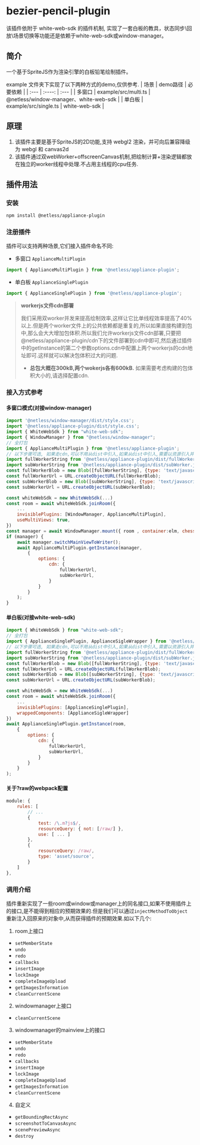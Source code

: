 # bezier-pencil-plugin

该插件依附于 white-web-sdk 的插件机制, 实现了一套白板的教具，状态同步\回放\场景切换等功能还是依赖于white-web-sdk或window-manager。

## 简介

一个基于SpriteJS作为渲染引擎的白板铅笔绘制插件。

example 文件夹下实现了以下两种方式的demo,仅供参考.
| 场景      | demo路径     | 必要依赖      | 
| :---      |    :----:   | :---   |
| 多窗口     | example/src/multi.ts    | @netless/window-manager、white-web-sdk |
| 单白板     | example/src/single.ts    | white-web-sdk |
<!-- | fastboard | todo    | todo | -->

## 原理

1. 该插件主要是基于SpriteJS的2D功能,支持 webgl2 渲染，并可向后兼容降级为 webgl 和 canvas2d
2. 该插件通过双webWorker+offscreenCanvas机制,把绘制计算+渲染逻辑都放在独立的worker线程中处理.不占用主线程的cpu任务.

## 插件用法

### 安装

```bash
npm install @netless/appliance-plugin
```

### 注册插件

插件可以支持两种场景,它们接入插件命名不同:
- 多窗口 `ApplianceMultiPlugin`
```js
import { ApplianceMultiPlugin } from '@netless/appliance-plugin';
```
- 单白板 `ApplianceSinglePlugin`
```js
import { ApplianceSinglePlugin } from '@netless/appliance-plugin';
```

> **workerjs文件cdn部署**
>
>我们采用双worker并发来提高绘制效率,这样让它比单线程效率提高了40%以上.但是两个worker文件上的公共依赖都是重复的,所以如果直接构建到包中,那么会大大增加包体积.所以我们允许workerjs文件cdn部署,只要把@netless/appliance-plugin/cdn下的文件部署到cdn中即可,然后通过插件中的getInstance的第二个参数options.cdn中配置上两个workerjs的cdn地址即可.这样就可以解决包体积过大的问题.
>
> - **总包大概在300kB,两个wokerjs各有600kB.** 如果需要考虑构建的包体积大小的,请选择配置cdn.

### 接入方式参考

#### 多窗口模式(对接window-manager)
```js
import '@netless/window-manager/dist/style.css';
import '@netless/appliance-plugin/dist/style.css';
import { WhiteWebSdk } from "white-web-sdk";
import { WindowManager } from "@netless/window-manager";
// 全打包
import { ApplianceMultiPlugin } from '@netless/appliance-plugin';
// 以下步骤可选, 如果走cdn,可以不用从dist中引入,如果从dist中引入,需要以资源引入并通过bolb内联形式配置到options.cdn中.如?raw,这个需要打包器的支持,vite默认支持?raw,webpack需要配置.
import fullWorkerString from '@netless/appliance-plugin/dist/fullWorker.js?raw';
import subWorkerString from '@netless/appliance-plugin/dist/subWorker.js?raw';
const fullWorkerBlob = new Blob([fullWorkerString], {type: 'text/javascript'});
const fullWorkerUrl = URL.createObjectURL(fullWorkerBlob);
const subWorkerBlob = new Blob([subWorkerString], {type: 'text/javascript'});
const subWorkerUrl = URL.createObjectURL(subWorkerBlob);

const whiteWebSdk = new WhiteWebSdk(...)
const room = await whiteWebSdk.joinRoom({
    ...
    invisiblePlugins: [WindowManager, ApplianceMultiPlugin],
    useMultiViews: true, 
})
const manager = await WindowManager.mount({ room , container:elm, chessboard: true, cursor: true, supportTeachingAidsPlugin: true});
if (manager) {
    await manager.switchMainViewToWriter();
    await ApplianceMultiPlugin.getInstance(manager,
        {
            options: {
                cdn: {
                    fullWorkerUrl,
                    subWorkerUrl,
                }
            }
        }
    );
}
```
#### 单白板(对接white-web-sdk)
```js
import { WhiteWebSdk } from "white-web-sdk";
// 全打包
import { ApplianceSinglePlugin, ApplianceSigleWrapper } from '@netless/appliance-plugin';
// 以下步骤可选, 如果走cdn,可以不用从dist中引入,如果从dist中引入,需要以资源引入并通过bolb内联形式配置到options.cdn中.如?raw,这个需要打包器的支持,vite默认支持?raw,webpack需要配置.
import fullWorkerString from '@netless/appliance-plugin/dist/fullWorker.js?raw';
import subWorkerString from '@netless/appliance-plugin/dist/subWorker.js?raw';
const fullWorkerBlob = new Blob([fullWorkerString], {type: 'text/javascript'});
const fullWorkerUrl = URL.createObjectURL(fullWorkerBlob);
const subWorkerBlob = new Blob([subWorkerString], {type: 'text/javascript'});
const subWorkerUrl = URL.createObjectURL(subWorkerBlob);

const whiteWebSdk = new WhiteWebSdk(...)
const room = await whiteWebSdk.joinRoom({
    ...
    invisiblePlugins: [ApplianceSinglePlugin],
    wrappedComponents: [ApplianceSigleWrapper]
})
await ApplianceSinglePlugin.getInstance(room, 
    {
        options: {
            cdn: {
                fullWorkerUrl,
                subWorkerUrl,
            }
        }
    }
);
```
#### 关于?raw的webpack配置
```js
module: {
    rules: [
        // ...
        {
            test: /\.m?js$/,
            resourceQuery: { not: [/raw/] },
            use: [ ... ]
        },
        {
            resourceQuery: /raw/,
            type: 'asset/source',
        }
    ]
},
```

### 调用介绍
插件重新实现了一些room或window或manager上的同名接口,如果不使用插件上的接口,是不能得到相应的预期效果的.但是我们可以通过``injectMethodToObject`` 重新注入回原来的对象中,从而获得插件的预期效果.如以下几个:
1. room上接口
- `setMemberState`
- `undo`
- `redo`
- `callbacks`
- `insertImage`
- `lockImage`
- `completeImageUpload`
- `getImagesInformation`
- `cleanCurrentScene`

2. windowmanager上接口
- `cleanCurrentScene`

3. windowmanager的mainview上的接口
- `setMemberState`
- `undo`
- `redo`
- `callbacks`
- `insertImage`
- `lockImage`
- `completeImageUpload`
- `getImagesInformation`
- `cleanCurrentScene`

4. 自定义
- `getBoundingRectAsync`
- `screenshotToCanvasAsync`
- `scenePreviewAsync`
- `destroy`

